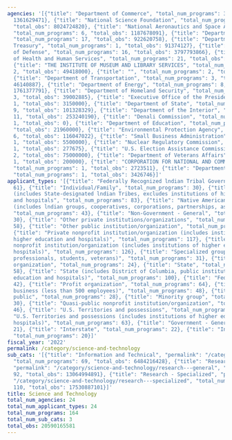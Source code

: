 ```yaml
---
agencies: '[{"title": "Department of Commerce", "total_num_programs": 37, "total_obs":
  1361629471}, {"title": "National Science Foundation", "total_num_programs": 11,
  "total_obs": 8024724820}, {"title": "National Aeronautics and Space Administration",
  "total_num_programs": 6, "total_obs": 1187678091}, {"title": "Department of Agriculture",
  "total_num_programs": 17, "total_obs": 922620758}, {"title": "Department of the
  Treasury", "total_num_programs": 1, "total_obs": 91374127}, {"title": "Department
  of Defense", "total_num_programs": 16, "total_obs": 3797793866}, {"title": "Department
  of Health and Human Services", "total_num_programs": 21, "total_obs": 2386486668},
  {"title": "THE INSTITUTE OF MUSEUM AND LIBRARY SERVICES", "total_num_programs":
  2, "total_obs": 49418000}, {"title": "", "total_num_programs": 2, "total_obs": 339064744},
  {"title": "Department of Transportation", "total_num_programs": 3, "total_obs":
  46140887}, {"title": "Department of Energy", "total_num_programs": 8, "total_obs":
  1761377791}, {"title": "Department of Homeland Security", "total_num_programs":
  3, "total_obs": 39002885}, {"title": "Executive Office of the President", "total_num_programs":
  1, "total_obs": 3150000}, {"title": "Department of State", "total_num_programs":
  9, "total_obs": 101328329}, {"title": "Department of the Interior", "total_num_programs":
  11, "total_obs": 253240190}, {"title": "Denali Commission", "total_num_programs":
  1, "total_obs": 0}, {"title": "Department of Education", "total_num_programs": 2,
  "total_obs": 21960000}, {"title": "Environmental Protection Agency", "total_num_programs":
  6, "total_obs": 116047022}, {"title": "Small Business Administration", "total_num_programs":
  1, "total_obs": 5500000}, {"title": "Nuclear Regulatory Commission", "total_num_programs":
  1, "total_obs": 277675}, {"title": "U.S. Election Assistance Commission", "total_num_programs":
  2, "total_obs": 75000000}, {"title": "Department of Veterans Affairs", "total_num_programs":
  1, "total_obs": 200000}, {"title": "CORPORATION FOR NATIONAL AND COMMUNITY SERVICE",
  "total_num_programs": 1, "total_obs": 2723511}, {"title": "Department of Justice",
  "total_num_programs": 1, "total_obs": 3426746}]'
applicant_types: '[{"title": "Federally Recognized lndian Tribal Governments", "total_num_programs":
  61}, {"title": "Individual/Family", "total_num_programs": 30}, {"title": "Local
  (includes State-designated lndian Tribes, excludes institutions of higher education
  and hospitals", "total_num_programs": 83}, {"title": "Native American Organizations
  (includes lndian groups, cooperatives, corporations, partnerships, associations)",
  "total_num_programs": 43}, {"title": "Non-Government - General", "total_num_programs":
  30}, {"title": "Other private institutions/organizations", "total_num_programs":
  58}, {"title": "Other public institution/organization", "total_num_programs": 80},
  {"title": "Private nonprofit institution/organization (includes institutions of
  higher education and hospitals)", "total_num_programs": 117}, {"title": "Public
  nonprofit institution/organization (includes institutions of higher education and
  hospitals)", "total_num_programs": 126}, {"title": "Specialized group (e.g. health
  professionals, students, veterans)", "total_num_programs": 31}, {"title": "Sponsored
  organization", "total_num_programs": 24}, {"title": "State", "total_num_programs":
  58}, {"title": "State (includes District of Columbia, public institutions of higher
  education and hospitals)", "total_num_programs": 100}, {"title": "Federal", "total_num_programs":
  42}, {"title": "Profit organization", "total_num_programs": 64}, {"title": "Small
  business (less than 500 employees)", "total_num_programs": 48}, {"title": "Anyone/general
  public", "total_num_programs": 28}, {"title": "Minority group", "total_num_programs":
  30}, {"title": "Quasi-public nonprofit institution/organization", "total_num_programs":
  46}, {"title": "U.S. Territories and possessions", "total_num_programs": 37}, {"title":
  "U.S. Territories and possessions (includes institutions of higher education and
  hospitals)", "total_num_programs": 63}, {"title": "Government - General", "total_num_programs":
  21}, {"title": "Interstate", "total_num_programs": 22}, {"title": "Intrastate",
  "total_num_programs": 20}]'
fiscal_year: '2022'
permalink: /category/science-and-technology
sub_cats: '[{"title": "Information and Technical", "permalink": "/category/science-and-technology/information-and-technical",
  "total_num_programs": 69, "total_obs": 6484216428}, {"title": "Research - General",
  "permalink": "/category/science-and-technology/research---general", "total_num_programs":
  92, "total_obs": 13064994891}, {"title": "Research - Specialized", "permalink":
  "/category/science-and-technology/research---specialized", "total_num_programs":
  110, "total_obs": 17530887101}]'
title: Science and Technology
total_num_agencies: 24
total_num_applicant_types: 24
total_num_programs: 164
total_num_sub_cats: 3
total_obs: 20590165581
---
```

